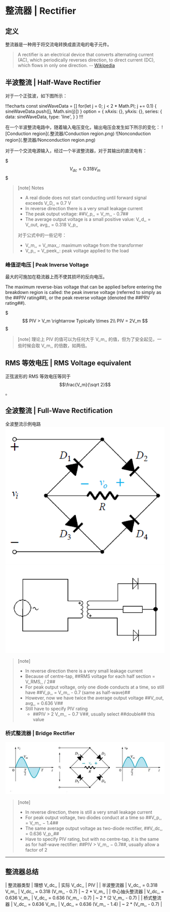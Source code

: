 # 整流器 | Rectifier

## 定义

整流器是一种用于将交流电转换成直流电的电子元件。

> A rectifier is an electrical device that converts alternating current (AC), which periodically reverses direction, to direct current (DC), which flows in only one direction.
> \-\- [Wikipedia](https://en.wikipedia.org/wiki/Rectifier)

## 半波整流 | Half-Wave Rectifier

对于一个正弦波，如下图所示：

!!!echarts
const sineWaveData = []
for(let j = 0; j < 2 * Math.PI; j += 0.1) {
    sineWaveData.push([j, Math.sin(j)])
}
option = {
    xAxis: {},
    yAxis: {},
    series: {
      data: sineWaveData,
      type: 'line',
    }
}
!!!

在一个半波整流电路中，随着输入电压变化，输出电压会发生如下所示的变化：
![Conduction region](.整流器/Conduction region.png)
![Nonconduction region](.整流器/Nonconduction region.png)

对于一个交流电源输入，经过一个半波整流器，对于其输出的直流电有：

$$$
V_{dc} = 0.318 V_m
$$$

> [note] Notes
> - A real diode does not start conducting until forward signal exceeds V,,D,, ≈ 0.7 V
> - In reverse direction there is a very small leakage current
> - The peak output voltage: ##V,,p,, = V,,m,, - 0.7##
> - The average output voltage is a small positive value: V,,d,, = V,,out, avg,,  = 0.318 V,,p,,
>
> 对于公式中的一些记号：
> - V,,m,, = V,,max,,: maximum voltage from the transformer 
> - V,,p,, = V,,peek,,: peak voltage applied to the load

### 峰值逆电压 | Peak Inverse Voltage

最大的可施加在稳流器上而不使其损坏的反向电压。

The maximum reverse-bias voltage that can be applied before entering the breakdown region is called: the peak inverse voltage (referred to simply as the ##PIV rating##), or the peak reverse voltage (denoted the ##PRV rating##).

$$$
PIV > V_m \rightarrow Typically \times 2\\
PIV = 2V_m
$$$

> [note]
> 理论上 PIV 的值可以为任何大于 V,,m,, 的值，但为了安全起见，一些时候会取 V,,m,, 的倍数，如两倍。

## RMS 等效电压 | RMS Voltage equivalent

正弦波形的 RMS 等效电压等同于 $$\frac{V_m}{\sqrt 2}$$。

## 全波整流 | Full-Wave Rectification

全波整流示例电路
![全波整流示例电路1](.整流器/全波整流示例电路1.png)
![全波整流示例电路2](.整流器/全波整流示例电路2.png)

> [note]
> - In reverse direction there is a very small leakage current
> - Because of centre-tap, ##RMS voltage for each half section = V,,RMS,, / 2##
> - For peak output voltage, only one diode conducts at a time, so still have ##V,,p,, = V,,m,, - 0.7 (same as half-wave)##
> - However, now we have twice the average output voltage ##V,,out, avg,, = 0.636 V##
> - Still have to specify PIV rating
>     - ##PIV > 2 V,,m,, − 0.7 V##, usually select ##double## this value

### 桥式整流器 | Bridge Rectifier

![桥式整流器图示](.整流器/桥式整流器图示.webp)

> [note]
> - In reverse direction, there is still a very small leakage current
> - For peak output voltage, two diodes conduct at a time so ##V,,p,, = V,,m,, − 1.4##
> - The same average output voltage as two-diode rectifier, ##V,,dc,, = 0.636 V,,p,,##
> - Have to specify PIV rating, but with no centre-tap, it is the same as for half-wave rectifier: ##PIV > V,,m,, − 0.7##, usually allow a factor of 2

- - -

## 整流器总结

| 整流器类型 | 理想 V,,dc,, | 实际 V,,dc,, | PIV |
| 半波整流器 | V,,dc,, = 0.318 V,,m,, | V,,dc,, = 0.318 (V,,m,, - 0.7) | ~ 2 * V,,m,, |
| 中心抽头整流器 | V,,dc,, = 0.636 V,,m,, | V,,dc,, = 0.636 (V,,m,, - 0.7) | ~ 2 * (2 V,,m,, - 0.7) |
| 桥式整流器 | V,,dc,, = 0.636 V,,m,, | V,,dc,, = 0.636 (V,,m,, - 1.4) | ~ 2 * (V,,m,, - 0.7) |
